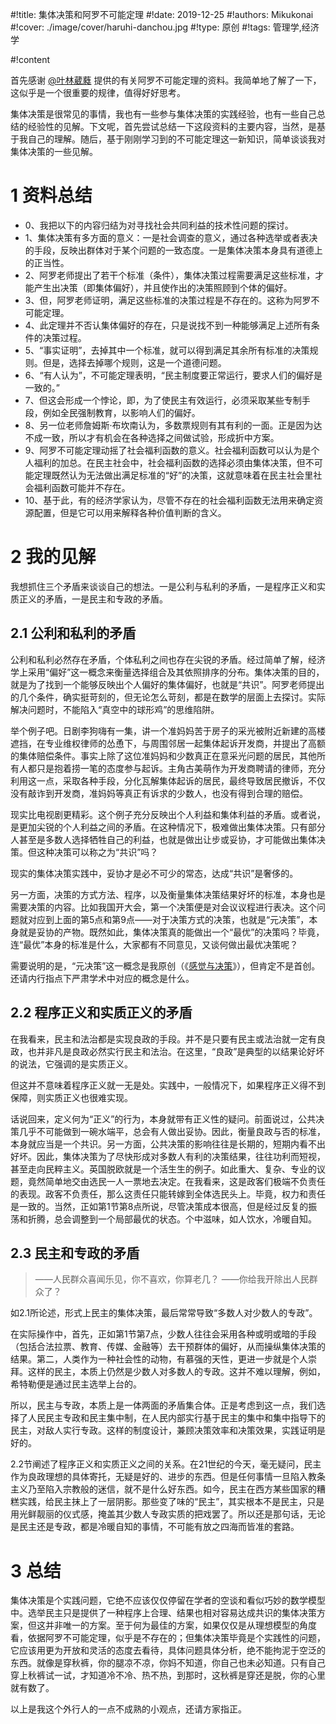 #!title:    集体决策和阿罗不可能定理
#!date:     2019-12-25
#!authors:  Mikukonai
#!cover:    ./image/cover/haruhi-danchou.jpg
#!type:     原创
#!tags:     管理学,经济学

#!content

首先感谢 [@叶林葳蕤](https://www.zhihu.com/people/zui-jin-bu-xiang-chi-fan-l) 提供的有关阿罗不可能定理的资料。我简单地了解了一下，这似乎是一个很重要的规律，值得好好思考。

集体决策是很常见的事情，我也有一些参与集体决策的实践经验，也有一些自己总结的经验性的见解。下文呢，首先尝试总结一下这段资料的主要内容，当然，是基于我自己的理解。随后，基于刚刚学习到的不可能定理这一新知识，简单谈谈我对集体决策的一些见解。

# 1 资料总结

- 0、我把以下的内容归结为对寻找社会共同利益的技术性问题的探讨。
- 1、集体决策有多方面的意义：一是社会调查的意义，通过各种选举或者表决的手段，反映出群体对于某个问题的一致态度。一是集体决策本身具有道德上的正当性。
- 2、阿罗老师提出了若干个标准（条件），集体决策过程需要满足这些标准，才能产生出决策（即集体偏好），并且使作出的决策照顾到个体的偏好。
- 3、但，阿罗老师证明，满足这些标准的决策过程是不存在的。这称为阿罗不可能定理。
- 4、此定理并不否认集体偏好的存在，只是说找不到一种能够满足上述所有条件的决策过程。
- 5、“事实证明”，去掉其中一个标准，就可以得到满足其余所有标准的决策规则。但是，选择去掉哪个规则，这是一个道德问题。
- 6、“有人认为”，不可能定理表明，“民主制度要正常运行，要求人们的偏好是一致的。”
- 7、但这会形成一个悖论，即，为了使民主有效运行，必须采取某些专制手段，例如全民强制教育，以影响人们的偏好。
- 8、另一位老师詹姆斯·布坎南认为，多数票规则有其有利的一面。正是因为达不成一致，所以才有机会在各种选择之间做试验，形成折中方案。
- 9、阿罗不可能定理动摇了社会福利函数的意义。社会福利函数可以认为是个人福利的加总。在民主社会中，社会福利函数的选择必须由集体决策，但不可能定理既然认为无法做出满足标准的“好”的决策，这就意味着在民主社会里社会福利函数可能并不存在。
- 10、基于此，有的经济学家认为，尽管不存在的社会福利函数无法用来确定资源配置，但是它可以用来解释各种价值判断的含义。

# 2 我的见解

我想抓住三个矛盾来谈谈自己的想法。一是公利与私利的矛盾，一是程序正义和实质正义的矛盾，一是民主和专政的矛盾。

## 2.1 公利和私利的矛盾

公利和私利必然存在矛盾，个体私利之间也存在尖锐的矛盾。经过简单了解，经济学上采用“偏好”这一概念来衡量选择组合及其依照排序的分布。集体决策的目的，就是为了找到一个能够反映出个人偏好的集体偏好，也就是“共识”。阿罗老师提出的几个条件，确实挺苛刻的，但无论怎么苛刻，都是在数学的层面上去探讨。实际解决问题时，不能陷入“真空中的球形鸡”的思维陷阱。

举个例子吧。日剧李狗嗨有一集，讲一个准妈妈苦于房子的采光被附近新建的高楼遮挡，在专业维权律师的怂恿下，与周围邻居一起集体起诉开发商，并提出了高额的集体赔偿条件。事实上除了这位准妈妈和少数真正在意采光问题的居民，其他所有人都只是抱着捞一笔的态度参与起诉。主角古美萌作为开发商聘请的律师，充分利用这一点，采取各种手段，分化瓦解集体起诉的居民，最终导致居民撤诉，不仅没有敲诈到开发商，准妈妈等真正有诉求的少数人，也没有得到合理的赔偿。

现实比电视剧更精彩。这个例子充分反映出个人利益和集体利益的矛盾。或者说，是更加尖锐的个人利益之间的矛盾。在这种情况下，极难做出集体决策。只有部分人甚至是多数人选择牺牲自己的利益，也就是做出让步或妥协，才可能做出集体决策。但这种决策可以称之为“共识”吗？

现实的集体决策实践中，妥协才是必不可少的常态，达成“共识”是奢侈的。

另一方面，决策的方式方法、程序，以及衡量集体决策结果好坏的标准，本身也是需要决策的内容。比如我国开大会，第一个决策便是对会议议程进行表决。这个问题就对应到上面的第5点和第9点——对于决策方式的决策，也就是“元决策”，本身就是妥协的产物。既然如此，集体决策真的能做出一个“最优”的决策吗？毕竟，连“最优”本身的标准是什么，大家都有不同意见，又谈何做出最优决策呢？

需要说明的是，“元决策”这一概念是我原创（《[感觉与决策](https://mikukonai.com/#/blog/%E6%84%9F%E8%A7%89%E4%B8%8E%E5%86%B3%E7%AD%96)》），但肯定不是首创。还请内行指点下严肃学术中对应的概念是什么。


## 2.2 程序正义和实质正义的矛盾

在我看来，民主和法治都是实现良政的手段。并不是只要有民主或法治就一定有良政，也并非凡是良政必然实行民主和法治。在这里，“良政”是典型的以结果论好坏的说法，它强调的是实质正义。

但这并不意味着程序正义就一无是处。实践中，一般情况下，如果程序正义得不到保障，则实质正义也很难实现。

话说回来，定义何为“正义”的行为，本身就带有正义性的疑问。前面说过，公共决策几乎不可能做到一碗水端平，总会有人做出妥协。因此，衡量良政与否的标准，本身就应当是一个共识。另一方面，公共决策的影响往往是长期的，短期内看不出好坏。因此，集体决策为了尽快形成对多数人有利的决策结果，往往功利而短视，甚至走向民粹主义。英国脱欧就是一个活生生的例子。如此重大、复杂、专业的议题，竟然简单地交由选民一人一票地去决定。在我看来，这是政客们极端不负责任的表现。政客不负责任，那么这责任只能转嫁到全体选民头上。毕竟，权力和责任是一致的。当然，正如第1节第8点所说，尽管决策成本很高，但是经过反复的振荡和折腾，总会调整到一个局部最优的状态。个中滋味，如人饮水，冷暖自知。

## 2.3 民主和专政的矛盾

> ——人民群众喜闻乐见，你不喜欢，你算老几？
——你给我开除出人民群众了？

如2.1所论述，形式上民主的集体决策，最后常常导致“多数人对少数人的专政”。

在实际操作中，首先，正如第1节第7点，少数人往往会采用各种或明或暗的手段（包括合法拉票、教育、传媒、金融等）去干预群体的偏好，从而操纵集体决策的结果。第二，人类作为一种社会性的动物，有慕强的天性，更进一步就是个人崇拜。这样的民主，本质上仍然是少数人对多数人的专政。这并不难以理解，例如，希特勒便是通过民主选举上台的。

所以，民主与专政，本质上是一体两面的矛盾集合体。正是考虑到这一点，我们选择了人民民主专政和民主集中制，在人民内部实行基于民主的集中和集中指导下的民主，对敌人实行专政。这样的制度设计，兼顾决策效率和决策效果，实践证明是好的。

2.2节阐述了程序正义和实质正义之间的关系。在21世纪的今天，毫无疑问，民主作为良政理想的具体寄托，无疑是好的、进步的东西。但是任何事情一旦陷入教条主义乃至陷入宗教般的迷信，就不是什么好东西。如今，民主在西方某些国家的糟糕实践，给民主抹上了一层阴影。那些变了味的“民主”，其实根本不是民主，只是用光鲜靓丽的仪式感，掩盖其少数人专政实质的把戏罢了。所以还是那句话，无论是民主还是专政，都是冷暖自知的事情，不可能有放之四海而皆准的套路。

# 3 总结

集体决策是个实践问题，它绝不应该仅仅停留在学者的空谈和看似巧妙的数学模型中。选举民主只是提供了一种程序上合理、结果也相对容易达成共识的集体决策方案，但这并非唯一的方案。至于何为最佳的方案，如果仅仅是从理想模型的角度看，依据阿罗不可能定理，似乎是不存在的；但集体决策毕竟是个实践性的问题，它应该用更为开放和灵活的态度去看待，具体问题具体分析，绝不能拘泥于空泛的东西。就像是穿秋裤，你的腿凉不凉，你妈不知道，你自己也未必知道。只有自己穿上秋裤试一试，才知道冷不冷、热不热，到那时，这秋裤是穿还是脱，你的心里就有数了。

以上是我这个外行人的一点不成熟的小观点，还请方家指正。
